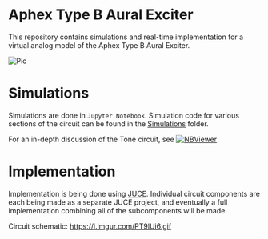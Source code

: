 # Aphex Type B Aural Exciter

This repository contains simulations and real-time implementation for a
virtual analog model of the Aphex Type B Aural Exciter.

![Pic](https://cdn.shopify.com/s/files/1/2604/0858/products/Aphex_Aural_Exciter_Type_B_1024x1024@2x.jpg?v=1525925116)

# Simulations

Simulations are done in `Jupyter Notebook`. Simulation code for various
sections of the circuit can be found in the 
[Simulations]([./Simulations](https://github.com/jatinchowdhury18/Aphex_Exciter/tree/master/Simulations)) folder.

For an in-depth discussion of the Tone circuit, see [![NBViewer](https://github.com/jupyter/design/blob/master/logos/Badges/nbviewer_badge.svg)](https://nbviewer.jupyter.org/github/jatinchowdhury18/Aphex_Exciter/blob/master/Simulations/Filter.ipynb)

# Implementation
Implementation is being done using [JUCE](https://github.com/WeAreROLI/JUCE).
Individual circuit components are each being made as a separate JUCE project,
and eventually a full implementation combining all of the subcomponents will
be made.

Circuit schematic: https://i.imgur.com/PT9lUi6.gif
